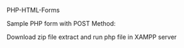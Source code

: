 PHP-HTML-Forms

Sample PHP form with POST Method:

Download zip file
extract and run php file in XAMPP server
